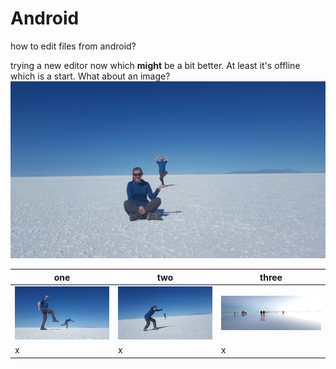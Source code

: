 # Android
how to edit files from android?

trying a new editor now which **might** be a bit better.  At least it's offline which is a start.
What about an image? 
![image](assets/20170410_111022-1600x900.jpg)

|one|two|three|
|---|---|---|
|![image](assets/20170410_111347-1600x900.jpg)|![image](assets/20170410_111210-1600x900.jpg)|![image](assets/20170410_072708-1600x546.jpg)|
|x|x|x|


